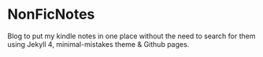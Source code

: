 # NonFicNotes

Blog to put my kindle notes in one place without the need to search for them using Jekyll 4, minimal-mistakes theme & Github pages. 